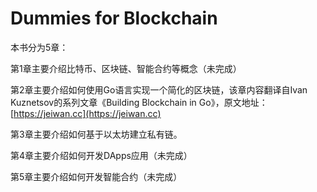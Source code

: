 # Dummies for Blockchain

本书分为5章：

第1章主要介绍比特币、区块链、智能合约等概念（未完成）

第2章主要介绍如何使用Go语言实现一个简化的区块链，该章内容翻译自Ivan Kuznetsov的系列文章《Building Blockchain in Go》，原文地址：[https://jeiwan.cc](https://jeiwan.cc)

第3章主要介绍如何基于以太坊建立私有链。

第4章主要介绍如何开发DApps应用（未完成）

第5章主要介绍如何开发智能合约（未完成）

